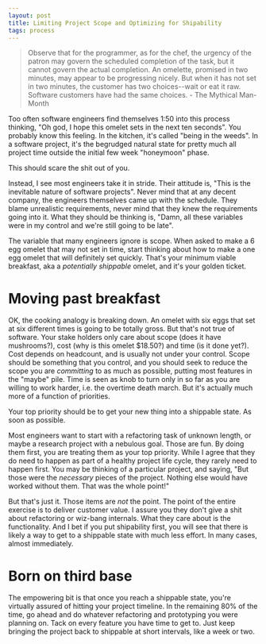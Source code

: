 ```yaml
---
layout: post
title: Limiting Project Scope and Optimizing for Shipability
tags: process
---
```


>Observe that for the programmer, as for the chef, the urgency of the patron may govern the scheduled completion of the task, but it cannot govern the actual completion. An omelette, promised in two minutes, may appear to be progressing nicely. But when it has not set in two minutes, the customer has two choices--wait or eat it raw. Software customers have had the same choices. - The Mythical Man-Month

Too often software engineers find themselves 1:50 into this process thinking, "Oh god, I hope this omelet sets in the next ten seconds". You probably know this feeling. In the kitchen, it's called "being in the weeds". In a software project, it's the begrudged natural state for pretty much all project time outside the initial few week "honeymoon" phase.

This should scare the shit out of you.

Instead, I see most engineers take it in stride. Their attitude is, "This is the inevitable nature of software projects". Never mind that at any decent company, the engineers themselves came up with the schedule. They blame unrealistic requirements, never mind that they knew the requirements going into it. What they should be thinking is, "Damn, all these variables were in my control and we're still going to be late".

The variable that many engineers ignore is scope. When asked to make a 6 egg omelet that may not set in time, start thinking about how to make a one egg omelet that will definitely set quickly. That's your minimum viable breakfast, aka a *potentially shippable* omelet, and it's your golden ticket.


# Moving past breakfast

OK, the cooking analogy is breaking down. An omelet with six eggs that set at six different times is going to be totally gross. But that's not true of software. Your stake holders only care about scope (does it have mushrooms?), cost (why is this omelet $18.50?) and time (is it done yet?). Cost depends on headcount, and is usually not under your control. Scope should be something that you control, and you should seek to reduce the scope you are *committing* to as much as possible, putting most features in the "maybe" pile. Time is seen as knob to turn only in so far as you are willing to work harder, i.e. the overtime death march. But it's actually much more of a function of priorities.

Your top priority should be to get your new thing into a shippable state. As soon as possible.

Most engineers want to start with a refactoring task of unknown length, or maybe a research project with a nebulous goal. Those are fun. By doing them first, you are treating them as your top priority. While I agree that they do need to happen as part of a healthy project life cycle, they rarely need to happen first. You may be thinking of a particular project, and saying, "But those were the *necessary* pieces of the project. Nothing else would have worked without them. That was the whole point!"

But that's just it. Those items are *not* the point. The point of the entire exercise is to deliver customer value. I assure you they don't give a shit about refactoring or wiz-bang internals. What they care about is the functionality. And I bet if you put shipability first, you will see that there is likely a way to get to a shippable state with much less effort. In many cases, almost immediately.


# Born on third base

The empowering bit is that once you reach a shippable state, you're virtually assured of hitting your project timeline. In the remaining 80% of the time, go ahead and do whatever refactoring and prototyping you were planning on. Tack on every feature you have time to get to. Just keep bringing the project back to shippable at short intervals, like a week or two.
